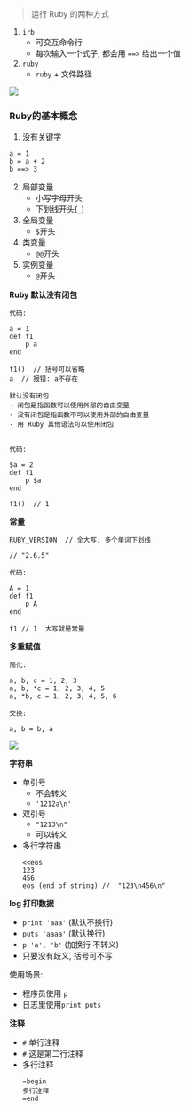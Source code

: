 > 运行 Ruby 的两种方式
1. `irb`
   - 可交互命令行
   - 每次输入一个式子, 都会用 `==>` 给出一个值
2. `ruby`
   - `ruby` + 文件路径
   
![](https://user-gold-cdn.xitu.io/2019/12/3/16ecbaa8a3c0f4d9?w=528&h=151&f=png&s=28104)
### Ruby的基本概念
1. 没有关键字
```
a = 1
b = a + 2
b ==> 3
```

2. 局部变量
   - 小写字母开头
   - 下划线开头(`_`)
3. 全局变量
   - `$`开头
4. 类变量
   - `@@`开头
5. 实例变量
   - `@`开头
   

**Ruby 默认没有闭包**
```
代码:

a = 1
def f1
    p a
end

f1()  // 括号可以省略
a  // 报错: a不存在

默认没有闭包
- 闭包是指函数可以使用外部的自由变量
- 没有闭包是指函数不可以使用外部的自由变量
- 用 Ruby 其他语法可以使用闭包


代码: 

$a = 2
def f1
    p $a
end

f1()  // 1
```

**常量**
```
RUBY_VERSION  // 全大写, 多个单词下划线

// "2.6.5"
```

```
代码: 

A = 1
def f1
    p A
end

f1 // 1  大写就是常量
```

**多重赋值**

```
简化:

a, b, c = 1, 2, 3
a, b, *c = 1, 2, 3, 4, 5
a, *b, c = 1, 2, 3, 4, 5, 6

交换:

a, b = b, a
```

![](https://user-gold-cdn.xitu.io/2019/12/3/16ecbc71a4fd65a5?w=663&h=677&f=png&s=181023)

**字符串**
- 单引号
  - 不会转义
  - `'1212a\n'`
- 双引号
   - `"1213\n"`
   - 可以转义
- 多行字符串
   ```
   <<eos
   123
   456
   eos (end of string) //  "123\n456\n"
   ```

**log 打印数据**
- `print 'aaa'` (默认不换行)
- `puts 'aaaa'` (默认换行)
- `p 'a', 'b'` (加换行 不转义)
- 只要没有歧义, 括号可不写

使用场景:
- 程序员使用 `p`
- 日志里使用`print puts`


**注释**
- `#` 单行注释
- `#` 这是第二行注释
- 多行注释
   ```
   =begin
   多行注释
   =end
   ```
